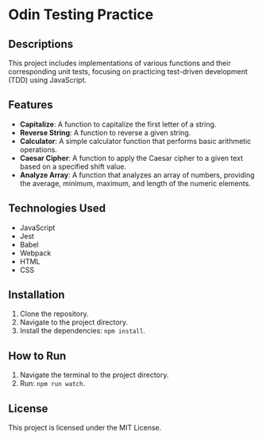# Odin Testing Practice

## Descriptions

This project includes implementations of various functions and their corresponding unit tests, focusing on practicing test-driven development (TDD) using JavaScript.

## Features

- **Capitalize**: A function to capitalize the first letter of a string.
- **Reverse String**: A function to reverse a given string.
- **Calculator**: A simple calculator function that performs basic arithmetic operations.
- **Caesar Cipher**: A function to apply the Caesar cipher to a given text based on a specified shift value.
- **Analyze Array**: A function that analyzes an array of numbers, providing the average, minimum, maximum, and length of the numeric elements.

## Technologies Used

- JavaScript
- Jest
- Babel
- Webpack
- HTML
- CSS

## Installation

1. Clone the repository.
2. Navigate to the project directory.
3. Install the dependencies: `npm install`.

## How to Run

1. Navigate the terminal to the project directory.
2. Run: `npm run watch`.

## License

This project is licensed under the MIT License.
